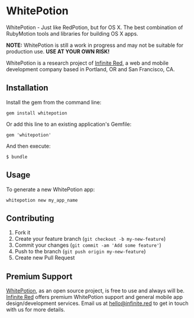# WhitePotion

WhitePotion - Just like RedPotion, but for OS X. The best combination of RubyMotion tools and libraries for building OS X apps.

**NOTE:** WhitePotion is still a work in progress and may not be suitable for production use. **USE AT YOUR OWN RISK!**

WhitePotion is a research project of [Infinite Red](http://infinite.red), a web and mobile development company based in Portland, OR and San Francisco, CA.

## Installation

Install the gem from the command line:

    gem install whitepotion

Or add this line to an existing application's Gemfile:

    gem 'whitepotion'

And then execute:

    $ bundle

## Usage

To generate a new WhitePotion app:

    whitepotion new my_app_name

## Contributing

1. Fork it
2. Create your feature branch (`git checkout -b my-new-feature`)
3. Commit your changes (`git commit -am 'Add some feature'`)
4. Push to the branch (`git push origin my-new-feature`)
5. Create new Pull Request

## Premium Support

[WhitePotion](https://github.com/infinitered/whitepotion), as an open source project, is free to use and always will be. [Infinite Red](https://infinite.red/) offers premium WhitePotion support and general mobile app design/development services. Email us at [hello@infinite.red](mailto:hello@infinite.red) to get in touch with us for more details.
